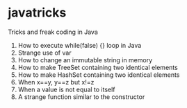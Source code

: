 # javatricks
Tricks and freak coding in Java

1. How to execute while(false) {} loop in Java
2. Strange use of var
3. How to change an immutable string in memory
4. How to make TreeSet<Integer> containing two identical elements
5. How to make HashSet<Integer> containing two identical elements
6. When x==y, y==z but x!=z
7. When a value is not equal to itself
8. A strange function similar to the constructor

